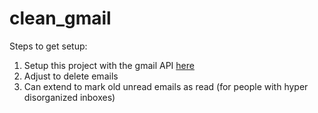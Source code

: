# clean_gmail

Steps to get setup:
1. Setup this project with the gmail API [here](https://developers.google.com/gmail/api/quickstart/python)
2. Adjust to delete emails
3. Can extend to mark old unread emails as read (for people with hyper disorganized inboxes)
